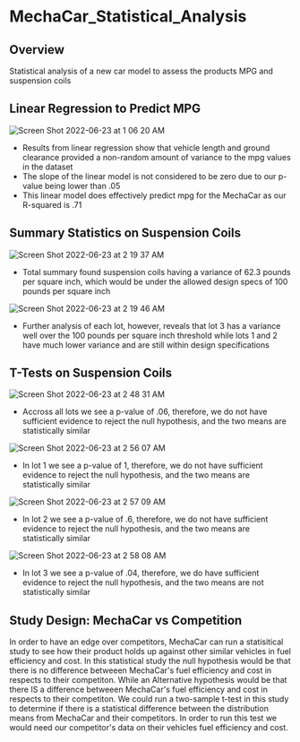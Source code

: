 # MechaCar_Statistical_Analysis

## Overview
Statistical analysis of a new car model to assess the products MPG and suspension coils

## Linear Regression to Predict MPG
![Screen Shot 2022-06-23 at 1 06 20 AM](https://user-images.githubusercontent.com/96406929/175249413-6630a22d-c248-4766-9851-c632d9198114.png)
* Results from linear regression show that vehicle length and ground clearance provided a non-random amount of variance to the mpg values in the dataset
* The slope of the linear model is not considered to be zero due to our p-value being lower than .05
* This linear model does effectively predict mpg for the MechaCar  as our R-squared is .71

## Summary Statistics on Suspension Coils
![Screen Shot 2022-06-23 at 2 19 37 AM](https://user-images.githubusercontent.com/96406929/175264838-d75813a3-c232-4d4e-a54a-0e8c96b16831.png)
* Total summary found suspension coils having a variance of 62.3 pounds per square inch, which would be under the allowed design specs of 100 pounds per square inch

![Screen Shot 2022-06-23 at 2 19 46 AM](https://user-images.githubusercontent.com/96406929/175265968-b7178068-e285-454e-9275-01ac78364cb0.png)
* Further analysis of each lot, however, reveals that lot 3 has a variance well over the 100 pounds per square inch threshold while lots 1 and 2 have much lower variance and are still within design specifications 

## T-Tests on Suspension Coils
![Screen Shot 2022-06-23 at 2 48 31 AM](https://user-images.githubusercontent.com/96406929/175274934-53f98b17-508b-4f88-945c-f6f260955aa3.png)
* Accross all lots we see a p-value of .06, therefore, we do not have sufficient evidence to reject the null hypothesis, and the two means are statistically similar

![Screen Shot 2022-06-23 at 2 56 07 AM](https://user-images.githubusercontent.com/96406929/175277657-c3839ccc-887a-4f2d-93fe-bc1bd92da30a.png)
* In lot 1 we see a p-value of 1, therefore, we do not have sufficient evidence to reject the null hypothesis, and the two means are statistically similar

![Screen Shot 2022-06-23 at 2 57 09 AM](https://user-images.githubusercontent.com/96406929/175277863-eb2b48fa-89b4-4c39-8a05-fe0f9894cb5d.png)
* In lot 2 we see a p-value of .6, therefore, we do not have sufficient evidence to reject the null hypothesis, and the two means are statistically similar

![Screen Shot 2022-06-23 at 2 58 08 AM](https://user-images.githubusercontent.com/96406929/175281596-913b39d0-e37e-42ed-b8a0-72c7096ebd09.png)
* In lot 3 we see a p-value of .04, therefore, we do have sufficient evidence to reject the null hypothesis, and the two means are not statistically similar

## Study Design: MechaCar vs Competition
In order to have an edge over competitors, MechaCar can run a statisitical study to see how their product holds up against other similar vehicles in fuel efficiency and cost. In this statistical study the null hypothesis would be that there is no difference betweeen MechaCar's fuel efficiency and cost in respects to their competiton. While an Alternative hypothesis would be that there IS a difference betweeen MechaCar's fuel efficiency and cost in respects to their competiton. We could run a two-sample t-test in this study to determine if there is a statistical difference between the distribution means  from MechaCar and their competitors. In order to run this test we would need our competitor's data on their vehicles fuel efficiency and cost.
